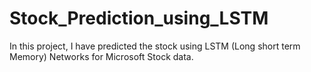 # Stock_Prediction_using_LSTM
In this project, I have predicted the stock using LSTM (Long short term Memory) Networks for Microsoft Stock data. 
